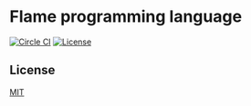 # Flame programming language

[![Circle CI](https://img.shields.io/circleci/project/github/raviqqe/flame.svg?style=flat-square)](https://circleci.com/gh/raviqqe/flame)
[![License](https://img.shields.io/github/license/raviqqe/flame.svg?style=flat-square)](https://opensource.org/licenses/MIT)

## License

[MIT](LICENSE)
